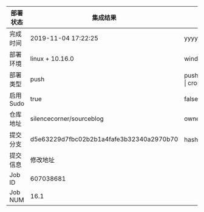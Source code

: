 部署状态 | 集成结果 | 参考值
---|---|---
完成时间 | 2019-11-04 17:22:25 | yyyy-mm-dd hh:mm:ss
部署环境 | linux + 10.16.0 | window \| linux + stable
部署类型 | push | push \| pull_request \| api \| cron
启用Sudo | true | false \| true
仓库地址 | silencecorner/sourceblog | owner_name/repo_name
提交分支 | d5e63229d7fbc02b2b1a4fafe3b32340a2970b70 | hash 16位
提交信息 | 修改地址 |
Job ID   | 607038681 |
Job NUM  | 16.1 |
